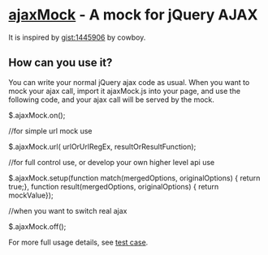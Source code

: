 [ajaxMock](http://semanticsworks.com/) - A mock for jQuery AJAX
==================================================
It is inspired by [gist:1445906](https://gist.github.com/1445906) by cowboy.

How can you use it?
--------------------------------------

You can write your normal jQuery ajax code as usual. When you want to
mock your ajax call, import it ajaxMock.js into your page, and use the following code, and 
your ajax call will be served by the mock.


$.ajaxMock.on();

//for simple url mock use

$.ajaxMock.url( urlOrUrlRegEx, resultOrResultFunction);

//for full control use, or develop your own higher level api use

$.ajaxMock.setup(function match(mergedOptions, originalOptions) { return true;},
function result(mergedOptions, originalOptions) { return mockValue});

//when you want to switch real ajax

$.ajaxMock.off();

For more full usage details, see [test case](https://github.com/fredyang/ajaxMock/blob/master/test/test.js).